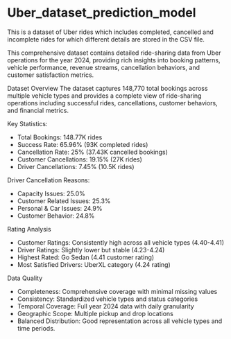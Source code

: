 # Uber_dataset_prediction_model
This is a dataset of Uber rides which includes completed, cancelled and incomplete rides for which different details are stored in the CSV file.

This comprehensive dataset contains detailed ride-sharing data from Uber operations for the year 2024, providing rich insights into booking patterns, vehicle performance, revenue streams, cancellation behaviors, and customer satisfaction metrics.

Dataset Overview
The dataset captures 148,770 total bookings across multiple vehicle types and provides a complete view of ride-sharing operations including successful rides, cancellations, customer behaviors, and financial metrics.

Key Statistics:
*  Total Bookings: 148.77K rides
*  Success Rate: 65.96% (93K completed rides)
*  Cancellation Rate: 25% (37.43K cancelled bookings)
*  Customer Cancellations: 19.15% (27K rides)
*  Driver Cancellations: 7.45% (10.5K rides)

Driver Cancellation Reasons:
*  Capacity Issues: 25.0%
*  Customer Related Issues: 25.3%
*  Personal & Car Issues: 24.9%
*  Customer Behavior: 24.8%

Rating Analysis
*  Customer Ratings: Consistently high across all vehicle types (4.40-4.41)
*  Driver Ratings: Slightly lower but stable (4.23-4.24)
*  Highest Rated: Go Sedan (4.41 customer rating)
*  Most Satisfied Drivers: UberXL category (4.24 rating)

Data Quality
*  Completeness: Comprehensive coverage with minimal missing values
*  Consistency: Standardized vehicle types and status categories
*  Temporal Coverage: Full year 2024 data with daily granularity
*  Geographic Scope: Multiple pickup and drop locations
*  Balanced Distribution: Good representation across all vehicle types and time periods.
